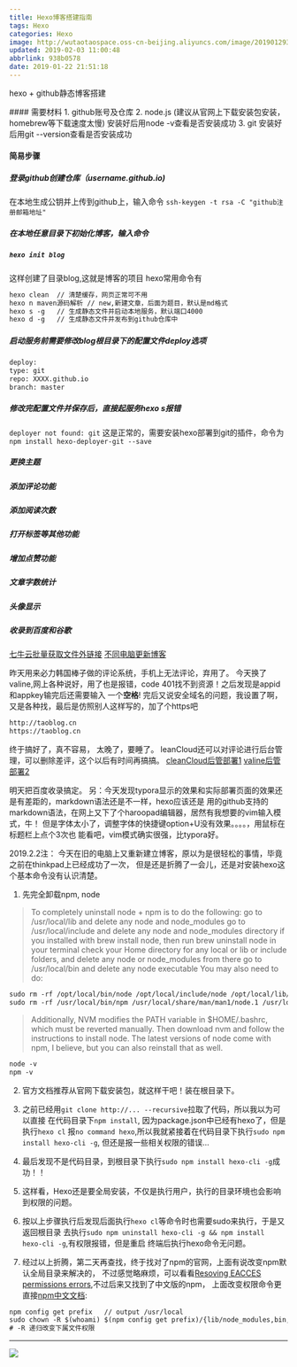 ```yaml
---
title: Hexo博客搭建指南
tags: Hexo
categories: Hexo
image: http://wutaotaospace.oss-cn-beijing.aliyuncs.com/image/201901293.jpg
updated: 2019-02-03 11:00:48 
abbrlink: 938b0578
date: 2019-01-22 21:51:18
---
```

<p class="description">hexo + github静态博客搭建</p>
<!-- more -->
#### 需要材料
1. github账号及仓库
2. node.js
   (建议从官网上下载安装包安装，homebrew等下载速度太慢)
   安装好后用node -v查看是否安装成功
3. git
   安装好后用git --version查看是否安装成功

#### 简易步骤
##### 登录github创建仓库（username.github.io)
在本地生成公钥并上传到github上，输入命令
`ssh-keygen -t rsa -C "github注册邮箱地址"`

##### 在本地任意目录下初始化博客，输入命令

##### `hexo init blog`

这样创建了目录blog,这就是博客的项目
hexo常用命令有

```txt
hexo clean  // 清楚缓存，网页正常可不用
hexo n maven源码解析 // new,新建文章，后面为题目，默认是md格式
hexo s -g   // 生成静态文件并启动本地服务，默认端口4000
hexo d -g   // 生成静态文件并发布到github仓库中
```
##### 启动服务前需要修改blog根目录下的配置文件deploy选项
```txt
deploy:
type: git
repo: XXXX.github.io
branch: master
```
##### 修改完配置文件并保存后，直接起服务hexo s报错
`deployer not found: git`
这是正常的，需要安装hexo部署到git的插件，命令为
`npm install hexo-deployer-git --save`

##### 更换主题
##### 添加评论功能
##### 添加阅读次数
##### 打开标签等其他功能
##### 增加点赞功能
##### 文章字数统计
##### 头像显示
##### 收录到百度和谷歌
[七牛云批量获取文件外链接](https://developer.qiniu.com/kodo/kb/4072/batch-obtains-download-chain-method/)
[不同电脑更新博客](https://www.zhihu.com/question/21193762/)

昨天用来必力韩国棒子做的评论系统，手机上无法评论，弃用了。
今天换了valine,网上各种说好，用了也是报错，code 401找不到资源！之后发现是appid和appkey输完后还需要输入
一个**空格**!
完后又说安全域名的问题，我设置了啊，又是各种找，最后是仿照别人这样写的，加了个https吧
```txt
http://taoblog.cn
https://taoblog.cn
```
终于搞好了，真不容易，
太晚了，要睡了。
leanCloud还可以对评论进行后台管理，可以删除差评，这个以后有时间再搞搞。
[cleanCloud后管部署1](https://deserts.io/valine-admin-document/)
[valine后管部署2](https://deserts.io/diy-a-comment-system/)

明天把百度收录搞定。
另：今天发现typora显示的效果和实际部署页面的效果还是有差距的，markdown语法还是不一样，hexo应该还是
用的github支持的markdown语法，在网上又下了个haroopad编辑器，居然有我想要的vim输入模式，牛！
但是字体太小了，调整字体的快捷键option+U没有效果。。。。，用鼠标在标题栏上点个3次也
能看吧，vim模式确实很强，比typora好。

2019.2.2注：
今天在旧的电脑上又重新建立博客，原以为是很轻松的事情，毕竟之前在thinkpad上已经成功了一次，
但是还是折腾了一会儿，还是对安装hexo这个基本命令没有认识清楚。

1. 先完全卸载npm, node
> To completely uninstall node + npm is to do the following:
go to /usr/local/lib and delete any node and node_modules
go to /usr/local/include and delete any node and node_modules directory
if you installed with brew install node, then run brew uninstall node in your terminal
check your Home directory for any local or lib or include folders, and delete any node or node_modules from there
go to /usr/local/bin and delete any node executable
You may also need to do:
```txt
sudo rm -rf /opt/local/bin/node /opt/local/include/node /opt/local/lib/node_modules
sudo rm -rf /usr/local/bin/npm /usr/local/share/man/man1/node.1 /usr/local/lib/dtrace/node.d
```
> Additionally, NVM modifies the PATH variable in $HOME/.bashrc, which must be reverted manually.
Then download nvm and follow the instructions to install node. The latest versions of node come with npm, I believe, but you can also reinstall that as well.
```txt
node -v
npm -v
```

2. 官方文档推荐从官网下载安装包，就这样干吧！装在根目录下。

3. 之前已经用`git clone http://... --recursive`拉取了代码，所以我以为可以直接
在代码目录下`npm install`, 因为package.json中已经有hexo了，但是执行`hexo cl`
报`no command hexo`,所以我就紧接着在代码目录下执行`sudo npm install hexo-cli -g`,
但还是报一些相关权限的错误...

4. 最后发现不是代码目录，到根目录下执行`sudo npm install hexo-cli -g`成功！！

5. 这样看，Hexo还是要全局安装，不仅是执行用户，执行的目录环境也会影响到权限的问题。

6. 按以上步骤执行后发现后面执行`hexo cl`等命令时也需要sudo来执行，于是又返回根目录
去执行`sudo npm uninstall hexo-cli -g && npm install hexo-cli -g`,有权限报错，但是重启
终端后执行hexo命令无问题。

7. 经过以上折腾，第二天再查找，终于找对了npm的官网，上面有说改变npm默认全局目录来解决的，
不过感觉略麻烦，可以看看[Resoving EACCES permissions errors](https://docs.npmjs.com/resolving-eacces-permissions-errors-when-installing-packages-globally/),不过后来又找到了中文版的npm，
上面改变权限命令更直接[npm中文文档](https://www.kancloud.cn/shellway/npm-doc/199985/):
```txt
npm config get prefix   // output /usr/local
sudo chown -R $(whoami) $(npm config get prefix)/{lib/node_modules,bin,share} 
# -R 递归改变下属文件权限
```


<hr />
<img src="http://wutaotaospace.oss-cn-beijing.aliyuncs.com/image/201901293.jpg" class="full-image" />

